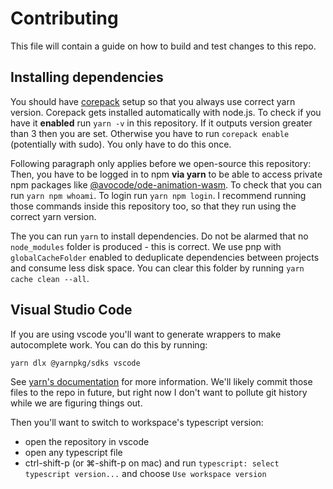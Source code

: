 # Contributing

This file will contain a guide on how to build and test changes to this repo.

## Installing dependencies

You should have [corepack](https://nodejs.org/api/corepack.html) setup so that
you always use correct yarn version. Corepack gets installed automatically with
node.js. To check if you have it **enabled** run `yarn -v` in this repository.
If it outputs version greater than 3 then you are set. Otherwise you have to run
`corepack enable` (potentially with sudo). You only have to do this once.

Following paragraph only applies before we open-source this repository:
Then, you have to be logged in to npm **via yarn** to be able to access private
npm packages like [@avocode/ode-animation-wasm](https://npm.im/@avocode/ode-animation-wasm).
To check that you can run `yarn npm whoami`. To login run `yarn npm login`.
I recommend running those commands inside this repository too, so that they run
using the correct yarn version.

The you can run `yarn` to install dependencies. Do not be alarmed that no
`node_modules` folder is produced - this is correct. We use pnp with `globalCacheFolder`
enabled to deduplicate dependencies between projects and consume less disk space.
You can clear this folder by running `yarn cache clean --all`.

## Visual Studio Code

If you are using vscode you'll want to generate wrappers to make autocomplete
work. You can do this by running:

```bash
yarn dlx @yarnpkg/sdks vscode
```

See [yarn's documentation](https://yarnpkg.com/getting-started/editor-sdks/) for
more information. We'll likely commit those files to the repo in future, but
right now I don't want to pollute git history while we are figuring things out.

Then you'll want to switch to workspace's typescript version:

- open the repository in vscode
- open any typescript file
- ctrl-shift-p (or ⌘-shift-p on mac) and run `typescript: select typescript version...` and choose `Use workspace version`
